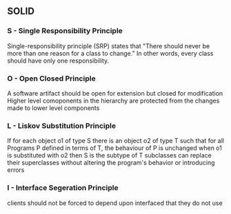 ## SOLID

### S - Single Responsibility Principle
Single-responsibility principle (SRP) states that "There should never be more than one reason for a class to change." In other words, every class should have only one responsibility.  

### O - Open Closed Principle
A software artifact should be open for extension but closed for modification
Higher level comoponents in the hierarchy are protected from the changes made to lower level components

### L - Liskov Substitution Principle
If for each object o1 of type S there is an object o2 of type T such that for all Programs P defined in terms of T, the behaviour of P is unchanged when o1 is substituted with o2 then S is the subtype of T
subclasses can replace their superclasses without altering the program's behavior or introducing errors

### I - Interface Segeration Principle
clients should not be forced to depend upon interfaced that they do not use